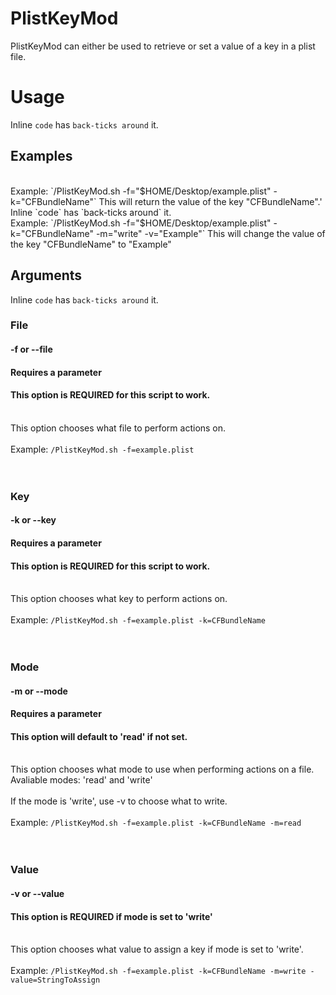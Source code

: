 # PlistKeyMod

PlistKeyMod can either be used to retrieve or set a value of a key in a plist file. 

# Usage
Inline `code` has `back-ticks around` it.
## Examples
<br>
Example: `/PlistKeyMod.sh -f="$HOME/Desktop/example.plist" -k="CFBundleName"`
This will return the value of the key "CFBundleName".'
Inline `code` has `back-ticks around` it.
<br>
Example: `/PlistKeyMod.sh -f="$HOME/Desktop/example.plist" -k="CFBundleName" -m="write" -v="Example"`
This will change the value of the key "CFBundleName" to "Example"
<br>

## Arguments
Inline `code` has `back-ticks around` it.

### File
#### -f or --file
#### Requires a parameter
#### This option is REQUIRED for this script to work.
<br>This option chooses what file to perform actions on.<br><br>
Example: `/PlistKeyMod.sh -f=example.plist`
<br><br><br>

### Key
#### -k or --key
#### Requires a parameter
#### This option is REQUIRED for this script to work.
<br>This option chooses what key to perform actions on.<br><br>
Example: `/PlistKeyMod.sh -f=example.plist -k=CFBundleName`
<br><br><br>

### Mode
#### -m or --mode
#### Requires a parameter
#### This option will default to 'read' if not set.
<br>This option chooses what mode to use when performing actions on a file.<br>
Avaliable modes: 'read' and 'write'
<br><br>
If the mode is 'write', use -v to choose what to write.
<br><br>
Example: `/PlistKeyMod.sh -f=example.plist -k=CFBundleName -m=read`
<br><br><br>


### Value
#### -v or --value
#### This option is REQUIRED if mode is set to 'write'
<br>This option chooses what value to assign a key if mode is set to 'write'.<br><br>
Example: `/PlistKeyMod.sh -f=example.plist -k=CFBundleName -m=write -value=StringToAssign`
<br><br><br>
